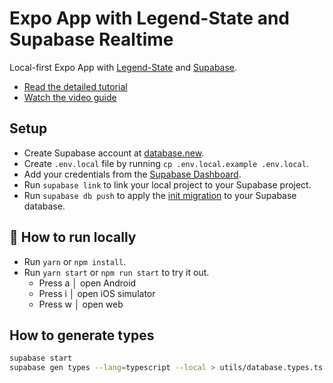 # Expo App with Legend-State and Supabase Realtime

Local-first Expo App with [Legend-State](https://legendapp.com/open-source/state/v3/) and [Supabase](https://supabase.com/).

- [Read the detailed tutorial](https://supabase.link/local-first-expo-legend-state)
- [Watch the video guide](https://supabase.link/local-first-expo-legend-state-yt)

## Setup

- Create Supabase account at [database.new](https://database.new).
- Create `.env.local` file by running `cp .env.local.example .env.local`.
- Add your credentials from the [Supabase Dashboard](https://supabase.com/dashboard/project/_/settings/api).
- Run `supabase link` to link your local project to your Supabase project.
- Run `supabase db push` to apply the [init migration](./supabase/migrations/20240902202009_init.sql) to your Supabase database.

## 🚀 How to run locally

- Run `yarn` or `npm install`.
- Run `yarn start` or `npm run start` to try it out.
  - Press a │ open Android
  - Press i │ open iOS simulator
  - Press w │ open web

## How to generate types

```bash
supabase start
supabase gen types --lang=typescript --local > utils/database.types.ts
```
